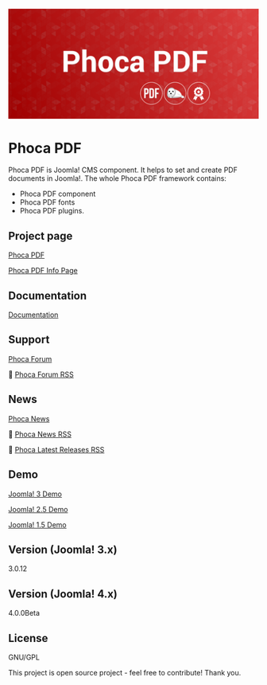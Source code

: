 



![Phoca PDF](https://github.com/PhocaCz/PhocaPDF/blob/master/phocapdf.png?raw=true)

# Phoca PDF



Phoca PDF is Joomla! CMS component. It helps to set and create PDF documents in Joomla!. The whole Phoca PDF framework contains: 
- Phoca PDF component 
- Phoca PDF fonts 
- Phoca PDF plugins.



## Project page

[Phoca PDF](https://www.phoca.cz/phocapdf)

[Phoca PDF Info Page](https://www.phoca.cz/project/phocapdf-joomla-pdf)



## Documentation

[Documentation](https://www.phoca.cz/documentation/category/47-phoca-pdf-component)





## Support

[Phoca Forum](https://www.phoca.cz/forum)

:bell: [Phoca Forum RSS](https://www.phoca.cz/forum/app.php/feed)



## News

[Phoca News](https://www.phoca.cz/news)

:bell: [Phoca News RSS](https://www.phoca.cz/news?format=feed&type=rss)

:bell: [Phoca Latest Releases RSS](https://www.phoca.cz/download/feed/111?format=feed&type=rss)



## Demo

[Joomla! 3 Demo](https://www.phoca.cz/joomla3demo/phoca-pdf-demo)

[Joomla! 2.5 Demo](https://www.phoca.cz/joomlademo/phoca-pdf)

[Joomla! 1.5 Demo](https://www.phoca.cz/demo/phocapdf-demo)



## Version (Joomla! 3.x)

3.0.12

## Version (Joomla! 4.x)

4.0.0Beta



## License

GNU/GPL



This project is open source project - feel free to contribute! Thank you.
